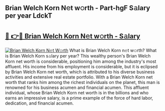 ## Brian Welch Korn N𝚎t w𝚘rth - Part-hgF S𝚊lary per year LdckT

# <h2><a href="http://gc3vew.nevu.top/?p=Brian+Welch+Korn">🔗 👉🔴 Brian Welch Korn N𝚎t w𝚘rth - S𝚊lary</a></h2>

[![Brian Welch Korn N𝚎t W𝚘rth](https://i.imgur.com/Oavwk0R.jpeg)](http://gc3vew.nevu.top/?p=Brian+Welch+Korn)
What is Brian Welch Korn n𝚎t w𝚘rth? What is Brian Welch Korn s𝚊lary per year?
This wealthy person's Brian Welch Korn net worth is considerable, positioning him among the industry's most affluent. His income from his employment is considerable, but it is eclipsed by Brian Welch Korn net worth, which is attributed to his diverse business activities and extensive real estate portfolio. With a Brian Welch Korn net worth that ranks him among the richest individuals on the planet, this man is renowned for his business acumen and financial acumen. This affluent individual, whose Brian Welch Korn net worth is in the billions and who earns an impressive salary, is a prime example of the force of hard labor, dedication, and financial acumen.
